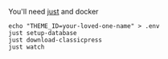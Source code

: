 You'll need [just](https://github.com/casey/just#installation) and docker

``` shell
echo "THEME_ID=your-loved-one-name" > .env
just setup-database
just download-classicpress
just watch
```
